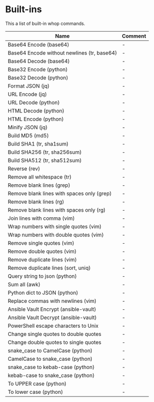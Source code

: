 # Built-ins

This a list of built-in whop commands.

| Name                                        | Comment |
|---------------------------------------------|---------|
| Base64 Encode (base64)                      | -       |
| Base64 Encode without newlines (tr, base64) | -       |
| Base64 Decode (base64)                      | -       |
| Base32 Encode (python)                      | -       |
| Base32 Decode (python)                      | -       |
| Format JSON (jq)                            | -       |
| URL Encode (jq)                             | -       |
| URL Decode (python)                         | -       |
| HTML Decode (python)                        | -       |
| HTML Encode (python)                        | -       |
| Minify JSON (jq)                            | -       |
| Build MD5 (md5)                             | -       |
| Build SHA1 (tr, sha1sum)                    | -       |
| Build SHA256 (tr, sha256sum)                | -       |
| Build SHA512 (tr, sha512sum)                | -       |
| Reverse (rev)                               | -       |
| Remove all whitespace (tr)                  | -       |
| Remove blank lines (grep)                   | -       |
| Remove blank lines with spaces only (grep)  | -       |
| Remove blank lines (rg)                     | -       |
| Remove blank lines with spaces only (rg)    | -       |
| Join lines with comma (vim)                 | -       |
| Wrap numbers with single quotes (vim)       | -       |
| Wrap numbers with double quotes (vim)       | -       |
| Remove single quotes (vim)                  | -       |
| Remove double quotes (vim)                  | -       |
| Remove duplicate lines (vim)                | -       |
| Remove duplicate lines (sort, uniq)         | -       |
| Query string to json (python)               | -       |
| Sum all (awk)                               | -       |
| Python dict to JSON (python)                | -       |
| Replace commas with newlines (vim)          | -       |
| Ansible Vault Encrypt (ansible-vault)       | -       |
| Ansible Vault Decrypt (ansible-vault)       | -       |
| PowerShell escape characters to Unix        | -       |
| Change single quotes to double quotes       | -       |
| Change double quotes to single quotes       | -       |
| snake_case to CamelCase (python)            | -       |
| CamelCase to snake_case (python)            | -       |
| snake_case to kebab-case (python)           | -       |
| kebab-case to snake_case (python)           | -       |
| To UPPER case (python)                      | -       |
| To lower case (python)                      | -       |
